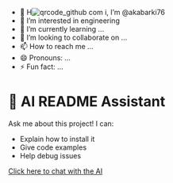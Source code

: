 
- 👋 H![qrcode_github com](https://github.com/user-attachments/assets/f4103e64-c8dd-4d5e-bf9f-e97219f7157a)
i, I’m @akabarki76
- 👀 I’m interested in engineering 
- 🌱 I’m currently learning ...
- 💞️ I’m looking to collaborate on ...
- 📫 How to reach me ...
- 😄 Pronouns: ...
- ⚡ Fun fact: ...

# 🤖 AI README Assistant 

Ask me about this project! I can:
- Explain how to install it  
- Give code examples  
- Help debug issues  

[Click here to chat with the AI](https://your-ai-app.vercel.app)
<!---
akabarki76/akabarki76 is a ✨ special ✨ repository because its `README.md` (this file) appears on your GitHub profile.
You can click the Preview link to take a look at your changes.
--->
